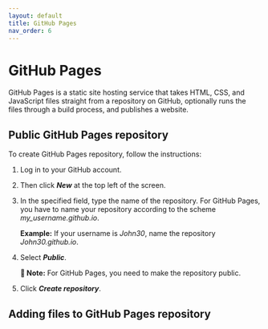 ```yaml
---
layout: default
title: GitHub Pages
nav_order: 6
---
```


# GitHub Pages 

GitHub Pages is a static site hosting service that takes HTML, CSS, and JavaScript files straight from a repository on GitHub, optionally runs the files through a build process, and publishes a website. 

## Public GitHub Pages repository

To create GitHub Pages repository, follow the instructions:  

1. Log in to your GitHub account.
2. Then click ***New*** at the top left of the screen.
3. In the specified field, type the name of the repository. For GitHub Pages, you have to name your repository according to the scheme *my_username.github.io*.  
   
   **Example:** If your username is *John30*, name the repository *John30.github.io*.
4. Select ***Public***.  
   
   **📝 Note:** For GitHub Pages, you need to make the repository public.

5. Click ***Create repository***.

## Adding files to GitHub Pages repository



